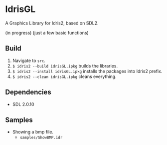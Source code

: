 # IdrisGL
A Graphics Library for Idris2, based on SDL2.

(in progress) (just a few basic functions)

## Build

1. Navigate to `src`.
2. `$ idris2 --build idrisGL.ipkg` builds the libraries.
3. `$ idris2 --install idrisGL.ipkg` installs the packages into Idris2 prefix.
4. `$ idris2 --clean idrisGL.ipkg` cleans everything.

## Dependencies

- SDL 2.0.10

## Samples

- Showing a bmp file.
  - `samples/ShowBMP.idr`

